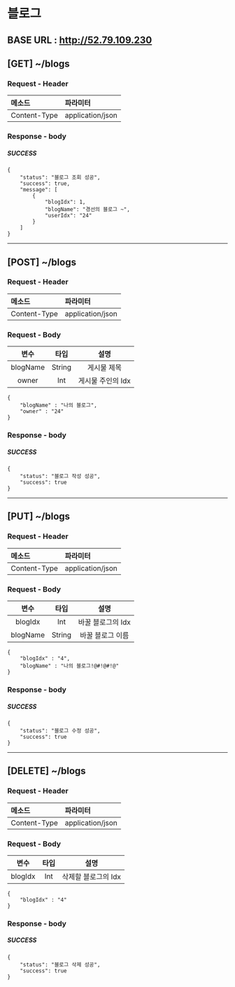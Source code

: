 # 블로그
## BASE URL : http://52.79.109.230
## **[GET] ~/blogs**
### Request - Header
| 메소드 | 파라미터 |
|:-------|:----------|
|Content-Type|application/json|

### Response - body
##### SUCCESS
```
{
    "status": "블로그 조회 성공",
    "success": true,
    "message": [
        {
            "blogIdx": 1,
            "blogName": "경선의 블로그 ~",
            "userIdx": "24"
        }
    ]
}
```

---

## **[POST] ~/blogs**
### Request - Header
| 메소드 | 파라미터 |
|:-------|:----------|
|Content-Type|application/json|

### Request - Body

| 변수 | 타입 | 설명 |
|:-------:|:-------:|:-------:|
|blogName|String   |게시물 제목|
|owner|Int   |게시물 주인의 Idx|

```
{
	"blogName" : "나의 블로그",
	"owner" : "24"
}
```

### Response - body
##### SUCCESS
```
{
    "status": "블로그 작성 성공",
    "success": true
}
```


---
## **[PUT] ~/blogs**
### Request - Header
| 메소드 | 파라미터 |
|:-------|:----------|
|Content-Type|application/json|

### Request - Body

| 변수 | 타입 | 설명 |
|:-------:|:-------:|:-------:|
|blogIdx|Int   |바꿀 블로그의 Idx|
|blogName|String  |바꿀 블로그 이름|

```
{
	"blogIdx" : "4",
	"blogName" : "나의 블로그!@#!@#!@"
}
```

### Response - body
##### SUCCESS
```
{
    "status": "블로그 수정 성공",
    "success": true
}
```

---

## **[DELETE] ~/blogs**
### Request - Header
| 메소드 | 파라미터 |
|:-------|:----------|
|Content-Type|application/json|

### Request - Body

| 변수 | 타입 | 설명 |
|:-------:|:-------:|:-------:|
|blogIdx|Int   |삭제할 블로그의 Idx|

```
{
	"blogIdx" : "4"
}
```

### Response - body
##### SUCCESS
```
{
    "status": "블로그 삭제 성공",
    "success": true
}
```


